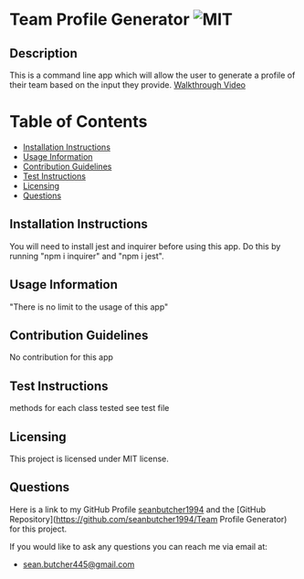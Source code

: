 # Team Profile Generator ![MIT](https://img.shields.io/badge/License-MIT-brightgreen)

  ## Description
  This is a command line app which will allow the user to generate a profile of their team based on the input they provide.
  [Walkthrough Video](https://drive.google.com/file/d/1yzDaAKp2oF-Fk3DMPIxgfkblTNseLQBk/view)

  # Table of Contents
  - [Installation Instructions](#installation-instructions)
  - [Usage Information](#usage-information)
  - [Contribution Guidelines](#contribution-guidelines)
  - [Test Instructions](#test-instructions)
  - [Licensing](#licensing)
  - [Questions](#questions)
  
  ## Installation Instructions
  You will need to install jest and inquirer before using this app. Do this by running "npm i inquirer" and "npm i jest".
  
  ## Usage Information
  "There is no limit to the usage of this app"
  
  ## Contribution Guidelines
  No contribution for this app
  
  ## Test Instructions
  methods for each class tested see test file
  
  ## Licensing 
  This project is licensed under MIT license.
  
  ## Questions
  Here is a link to my GitHub Profile [seanbutcher1994](https://github.com/seanbutcher1994) and the [GitHub Repository](https://github.com/seanbutcher1994/Team Profile Generator) for this project.
  
  If you would like to ask any questions you can reach me via email at:
  - sean.butcher445@gmail.com